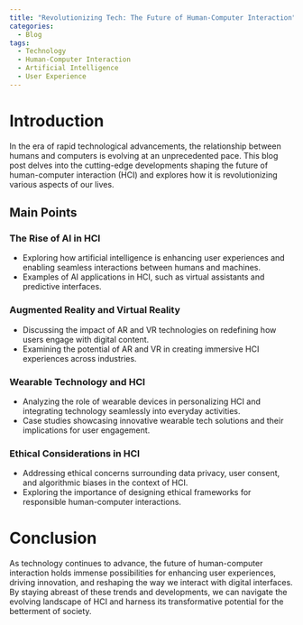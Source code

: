 ```yaml
---
title: "Revolutionizing Tech: The Future of Human-Computer Interaction"
categories:
  - Blog
tags:
  - Technology
  - Human-Computer Interaction
  - Artificial Intelligence
  - User Experience
---
```


# Introduction
In the era of rapid technological advancements, the relationship between humans and computers is evolving at an unprecedented pace. This blog post delves into the cutting-edge developments shaping the future of human-computer interaction (HCI) and explores how it is revolutionizing various aspects of our lives.

## Main Points
### The Rise of AI in HCI
- Exploring how artificial intelligence is enhancing user experiences and enabling seamless interactions between humans and machines.
- Examples of AI applications in HCI, such as virtual assistants and predictive interfaces.

### Augmented Reality and Virtual Reality
- Discussing the impact of AR and VR technologies on redefining how users engage with digital content.
- Examining the potential of AR and VR in creating immersive HCI experiences across industries.

### Wearable Technology and HCI
- Analyzing the role of wearable devices in personalizing HCI and integrating technology seamlessly into everyday activities.
- Case studies showcasing innovative wearable tech solutions and their implications for user engagement.

### Ethical Considerations in HCI
- Addressing ethical concerns surrounding data privacy, user consent, and algorithmic biases in the context of HCI.
- Exploring the importance of designing ethical frameworks for responsible human-computer interactions.

# Conclusion
As technology continues to advance, the future of human-computer interaction holds immense possibilities for enhancing user experiences, driving innovation, and reshaping the way we interact with digital interfaces. By staying abreast of these trends and developments, we can navigate the evolving landscape of HCI and harness its transformative potential for the betterment of society.